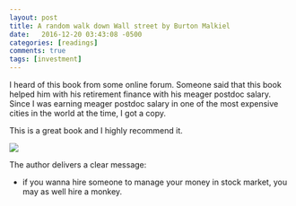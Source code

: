 ```yaml
---
layout: post
title: A random walk down Wall street by Burton Malkiel
date:   2016-12-20 03:43:08 -0500
categories: [readings]
comments: true
tags: [investment]
---
```


I heard of this book from some online forum. Someone said that this book helped him with his retirement finance with his meager postdoc salary.
Since I was earning meager postdoc salary in one of the most expensive cities in the world at the time, I got a copy.

This is a great book and I highly recommend it.

<a href="https://www.amazon.com/gp/product/0393352242/ref=as_li_tl?ie=UTF8&camp=1789&creative=9325&creativeASIN=0393352242&linkCode=as2&tag=nosarthur2016-20&linkId=869d3081505390c4a04344a960647b32" target="_blank"><img border="0" src="//ws-na.amazon-adsystem.com/widgets/q?_encoding=UTF8&MarketPlace=US&ASIN=0393352242&ServiceVersion=20070822&ID=AsinImage&WS=1&Format=_SL250_&tag=nosarthur2016-20" ></a><img src="//ir-na.amazon-adsystem.com/e/ir?t=nosarthur2016-20&l=am2&o=1&a=0393352242" width="1" height="1" border="0" alt="" style="border:none !important; margin:0px !important;" />

The author delivers a clear message:

* if you wanna hire someone to manage your money in stock market, you may as well hire a monkey.



